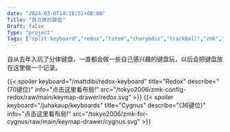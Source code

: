 ```yaml
---
date: "2024-03-6T14:18:52+08:00"
Title: "自己做的键盘"
Draft: false
Type: "project"
Tags: ["split keyboard","redox","totem","charybdis","trackball","zmk","qmk"]
---
```

自从去年入坑了分体键盘，一直都会做一些自己感兴趣的键盘玩，以后会把键盘放在这里做一个记录。
<!--more-->
{{< spoiler keyboard="/mattdibi/redox-keyboard" title="Redox" describe="(70键位)" info="点击这里看布局!" src="/tokyo2006/zmk-config-redox/raw/main/keymap-drawer/redox.svg" >}}
{{< spoiler keyboard="/juhakaup/keyboards" title="Cygnus" describe="(36键位)" info="点击这里看布局!" src="/tokyo2006/zmk-for-cygnus/raw/main/keymap-drawer/cygnus.svg" >}}
